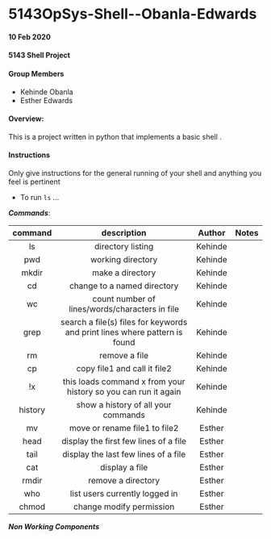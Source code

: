 # 5143OpSys-Shell--Obanla-Edwards
#### 10 Feb 2020
#### 5143 Shell Project 

#### Group Members

- Kehinde Obanla
- Esther Edwards

#### Overview:
This is a project written in python that implements a basic shell .


#### Instructions
Only give instructions for the general running of your shell and anything you feel is pertinent

- To run `ls` ...

***Commands***:

| command |    description    | Author | Notes      |
| :-----: | :---------------: | :----: | :---: |
|   ls    | directory listing | Kehinde |       |
|   pwd   | working directory |  Kehinde   |       |
|  mkdir  |  make a directory |  Kehinde  |       |
|  cd     |  change to a named directory|Kehinde|      |
|  wc     |  count number of lines/words/characters in file|Kehinde|      |
|  grep   |	search a file(s) files for keywords and print lines where pattern is found|Kehinde|     |
|  rm     |  remove a file|Kehinde|       |        |
|  cp     |  copy file1 and call it file2|Kehinde|           |
|  !x     |  this loads command x from your history so you can run it again|Kehinde|        |
|  history|  show a history of all your commands|Kehinde|         |
|  mv     |  move or rename file1 to file2| Esther|       |
|  head   |  display the first few lines of a file|Esther |       |
|  tail   |  display the last few lines of a file| Esther |        |
|  cat    |  display a file| Esther|       |
|  rmdir  |  remove a directory| Esther|      |
|  who    |  list users currently logged in|Esther|       |
|  chmod  |  change modify permission|Esther|         |




***Non Working Components***
